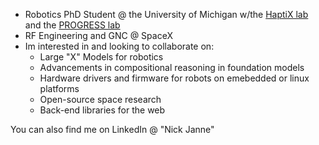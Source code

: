 
- Robotics PhD Student @ the University of Michigan w/the [HaptiX lab](https://haptixlab.engin.umich.edu/) and the [PROGRESS lab](https://progress.eecs.umich.edu/index.html)
- RF Engineering and GNC @ SpaceX 
- Im interested in and looking to collaborate on:
    - Large "X" Models for robotics
    - Advancements in compositional reasoning in foundation models
    - Hardware drivers and firmware for robots on emebedded or linux platforms
    - Open-source space research
    - Back-end libraries for the web
    
You can also find me on LinkedIn @ "Nick Janne" 

<!--
**njanne19/njanne19** is a ✨ _special_ ✨ repository because its `README.md` (this file) appears on your GitHub profile.

Here are some ideas to get you started:

- 🔭 I’m currently working on ...
- 🌱 I’m currently learning ...
- 👯 I’m looking to collaborate on ...
- 🤔 I’m looking for help with ...
- 💬 Ask me about ...
- 📫 How to reach me: ...
- 😄 Pronouns: ...
- ⚡ Fun fact: ...
-->
